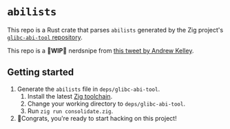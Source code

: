 # `abilists`

This repo is a Rust crate that parses `abilists` generated by the Zig project's
[`glibc-abi-tool` repository](https://github.com/ziglang/glibc-abi-tool/).

This repo is a **🚧WIP🚧** nerdsnipe from [this tweet by Andrew
Kelley](https://mobile.twitter.com/andy_kelley/status/1470338795266457600).

## Getting started

1. Generate the `abilists` file in `deps/glibc-abi-tool`.
    1. Install the latest [Zig toolchain](https://ziglang.org/).
    2. Change your working directory to `deps/glibc-abi-tool`.
    3. Run `zig run consolidate.zig`.
2. 🎉Congrats, you're ready to start hacking on this project!
